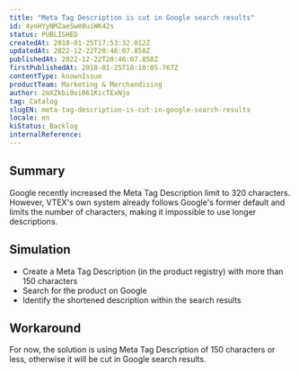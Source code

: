 ```yaml
---
title: "Meta Tag Description is cut in Google search results"
id: 4ynHYyNMZaeSwm8uiWK42s
status: PUBLISHED
createdAt: 2018-01-25T17:53:32.012Z
updatedAt: 2022-12-22T20:46:07.858Z
publishedAt: 2022-12-22T20:46:07.858Z
firstPublishedAt: 2018-01-25T18:10:05.767Z
contentType: knownIssue
productTeam: Marketing & Merchandising
author: 2mXZkbi0oi061KicTExNjo
tag: Catalog
slugEN: meta-tag-description-is-cut-in-google-search-results
locale: en
kiStatus: Backlog
internalReference: 
---
```


## Summary

Google recently increased the Meta Tag Description limit to 320 characters. However, VTEX's own system already follows Google's former default and limits the number of characters, making it impossible to use longer descriptions.

## Simulation

- Create a Meta Tag Description (in the product registry) with more than 150 characters
- Search for the product on Google
- Identify the shortened description within the search results 

## Workaround

For now, the solution is using Meta Tag Description of 150 characters or less, otherwise it will be cut in Google search results.

